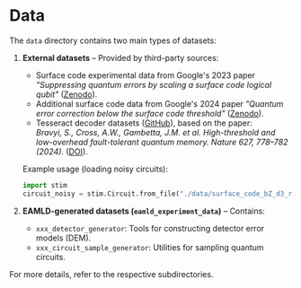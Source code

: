 # Data  

The `data` directory contains two main types of datasets:  

1. **External datasets** – Provided by third-party sources:  
   - Surface code experimental data from Google's 2023 paper *"Suppressing quantum errors by scaling a surface code logical qubit"* ([Zenodo](https://zenodo.org/records/6804040)).  
   - Additional surface code data from Google's 2024 paper *"Quantum error correction below the surface code threshold"* ([Zenodo](https://zenodo.org/records/13273331)).  
   - Tesseract decoder datasets ([GitHub](https://github.com/quantumlib/tesseract-decoder)), based on the paper:  
     *Bravyi, S., Cross, A.W., Gambetta, J.M. et al. High-threshold and low-overhead fault-tolerant quantum memory. Nature 627, 778–782 (2024).* ([DOI](https://doi.org/10.1038/s41586-024-07107-7)).  

   Example usage (loading noisy circuits):  
   ```python  
   import stim  
   circuit_noisy = stim.Circuit.from_file("./data/surface_code_bZ_d3_r01_center_3_5/circuit_noisy.stim")  
   ```  

2. **EAMLD-generated datasets (`eamld_experiment_data`)** – Contains:  
   - `xxx_detector_generator`: Tools for constructing detector error models (DEM).  
   - `xxx_circuit_sample_generator`: Utilities for sampling quantum circuits.  

For more details, refer to the respective subdirectories.